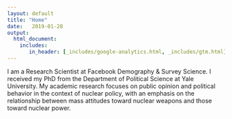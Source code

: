 ```yaml
---
layout: default
title: "Home"
date:   2019-01-28
output: 
  html_document:
    includes:
       in_header: [_includes/google-analytics.html, _includes/gtm.html]
---
```


<!--- <img style="float: left; height: 245px; margin: 0 20px 10px 0" src="/assets/baron_photo.jpg" alt="pic" /> -->

I am a Research Scientist at Facebook Demography & Survey Science. I received my PhD from the Department of Political Science at Yale University. My academic research focuses on public opinion and political behavior in the context of nuclear policy, with an emphasis on the relationship between mass attitudes toward nuclear weapons and those toward nuclear power.